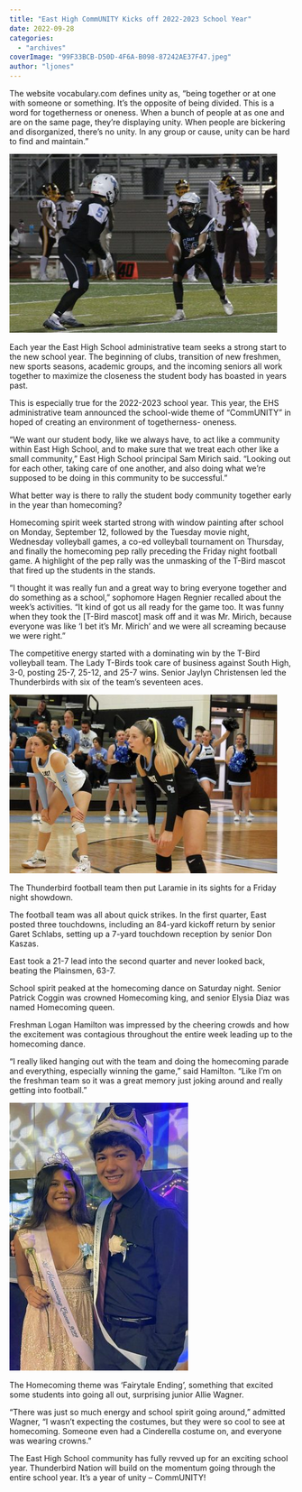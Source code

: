 ```yaml
---
title: "East High CommUNITY Kicks off 2022-2023 School Year"
date: 2022-09-28
categories: 
  - "archives"
coverImage: "99F33BCB-D50D-4F6A-B098-87242AE37F47.jpeg"
author: "ljones"
---
```


The website vocabulary.com defines unity as, “being together or at one with someone or something. It’s the opposite of being divided. This is a word for togetherness or oneness. When a bunch of people at as one and are on the same page, they’re displaying unity. When people are bickering and disorganized, there’s no unity. In any group or cause, unity can be hard to find and maintain.”

![](images/AB25CF5A-913D-4137-949A-BBA47E6C6AA7-475x317.jpeg)

Each year the East High School administrative team seeks a strong start to the new school year. The beginning of clubs, transition of new freshmen, new sports seasons, academic groups, and the incoming seniors all work together to maximize the closeness the student body has boasted in years past.

This is especially true for the 2022-2023 school year. This year, the EHS administrative team announced the school-wide theme of “CommUNITY” in hoped of creating an environment of togetherness- oneness.

“We want our student body, like we always have, to act like a community within East High School, and to make sure that we treat each other like a small community,” East High School principal Sam Mirich said. “Looking out for each other, taking care of one another, and also doing what we’re supposed to be doing in this community to be successful.”

What better way is there to rally the student body community together early in the year than homecoming?

Homecoming spirit week started strong with window painting after school on Monday, September 12, followed by the Tuesday movie night, Wednesday volleyball games, a co-ed volleyball tournament on Thursday, and finally the homecoming pep rally preceding the Friday night football game. A highlight of the pep rally was the unmasking of the T-Bird mascot that fired up the students in the stands.

“I thought it was really fun and a great way to bring everyone together and do something as a school,” sophomore Hagen Regnier recalled about the week’s activities. “It kind of got us all ready for the game too. It was funny when they took the \[T-Bird mascot\] mask off and it was Mr. Mirich, because everyone was like ‘I bet it’s Mr. Mirich’ and we were all screaming because we were right.”

The competitive energy started with a dominating win by the T-Bird volleyball team. The Lady T-Birds took care of business against South High, 3-0, posting 25-7, 25-12, and 25-7 wins. Senior Jaylyn Christensen led the Thunderbirds with six of the team’s seventeen aces.

![](images/F372BFCF-B11D-4E90-8094-A2EC962D74E0-475x317.jpeg)

The Thunderbird football team then put Laramie in its sights for a Friday night showdown.

The football team was all about quick strikes. In the first quarter, East posted three touchdowns, including an 84-yard kickoff return by senior Garet Schlabs, setting up a 7-yard touchdown reception by senior Don Kaszas.

East took a 21-7 lead into the second quarter and never looked back, beating the Plainsmen, 63-7.

School spirit peaked at the homecoming dance on Saturday night. Senior Patrick Coggin was crowned Homecoming king, and senior Elysia Diaz was named Homecoming queen.

Freshman Logan Hamilton was impressed by the cheering crowds and how the excitement was contagious throughout the entire week leading up to the homecoming dance.

“I really liked hanging out with the team and doing the homecoming parade and everything, especially winning the game,” said Hamilton. “Like I’m on the freshman team so it was a great memory just joking around and really getting into football.”

![](images/99F33BCB-D50D-4F6A-B098-87242AE37F47-317x475.jpeg)

The Homecoming theme was ‘Fairytale Ending’, something that excited some students into going all out, surprising junior Allie Wagner.

“There was just so much energy and school spirit going around,” admitted Wagner, “I wasn’t expecting the costumes, but they were so cool to see at homecoming. Someone even had a Cinderella costume on, and everyone was wearing crowns.”

The East High School community has fully revved up for an exciting school year. Thunderbird Nation will build on the momentum going through the entire school year. It’s a year of unity – CommUNITY!
